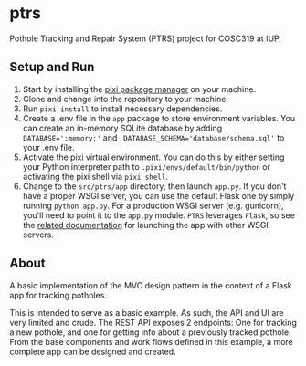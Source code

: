 # ptrs
Pothole Tracking and Repair System (PTRS) project for COSC319 at IUP.

## Setup and Run
1. Start by installing the [pixi package manager](https://pixi.sh/latest/) on your machine.
2. Clone and change into the repository to your machine.
3. Run `pixi install` to install necessary dependencies.
4. Create a .env file in the `app` package to store environment variables. You can create an in-memory SQLite database by adding `DATABASE=':memory:'` and ` DATABASE_SCHEMA='database/schema.sql'` to your .env file.
5. Activate the pixi virtual environment. You can do this by either setting your Python interpreter path to `.pixi/envs/default/bin/python` or activating the pixi shell via `pixi shell`.
6. Change to the `src/ptrs/app` directory, then launch `app.py`. If you don't have a proper WSGI server, you can use the default Flask one by simply running `python app.py`. For a production WSGI server (e.g. gunicorn), you'll need to point it to the `app.py` module. `PTRS` leverages `Flask`, so see the [related documentation](https://flask.palletsprojects.com/en/stable/deploying/) for launching the app with other WSGI servers.

## About
A basic implementation of the MVC design pattern in the context of a Flask app for tracking potholes.

This is intended to serve as a basic example. As such, the API and UI are very limited and crude. The REST API exposes 2 endpoints: One for tracking a new pothole, and one for getting info about a previously tracked pothole. From the base components and work flows defined in this example, a more complete app can be designed and created.
